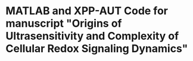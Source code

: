 #  MATLAB and XPP-AUT Code for manuscript "Origins of Ultrasensitivity and Complexity of Cellular Redox Signaling Dynamics"

